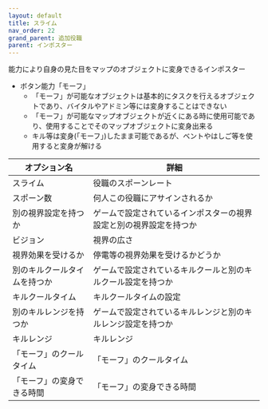 ```yaml
---
layout: default
title: スライム
nav_order: 22
grand_parent: 追加役職
parent: インポスター
---
```


能力により自身の見た目をマップのオブジェクトに変身できるインポスター<br>
- ボタン能力「モーフ」
  - 「モーフ」が可能なオブジェクトは基本的にタスクを行えるオブジェクトであり、バイタルやアドミン等には変身することはできない
  - 「モーフ」が可能なマップオブジェクトが近くにある時に使用可能であり、使用することでそのマップオブジェクトに変身出来る
  - キル等は変身(「モーフ」)したまま可能であるが、ベントやはしご等を使用すると変身が解ける


|  オプション名 |  詳細  |
| ---- | ---- |
|  スライム  | 役職のスポーンレート |
|  スポーン数  | 何人この役職にアサインされるか |
|  別の視界設定を持つか  |  ゲームで設定されているインポスターの視界設定と別の視界設定を持つか  |
|  ビジョン  |  視界の広さ  |
|  視界効果を受けるか  |  停電等の視界効果を受けるかどうか  |
|  別のキルクールタイムを持つか  | ゲームで設定されているキルクールと別のキルクール設定を持つか |
|  キルクールタイム  |  キルクールタイムの設定  |
|  別のキルレンジを持つか  |  ゲームで設定されているキルレンジと別のキルレンジ設定を持つか  |
|  キルレンジ  |  キルレンジ  |
|  「モーフ」のクールタイム  |  「モーフ」のクールタイム  |
|  「モーフ」の変身できる時間  |  「モーフ」の変身できる時間  |
